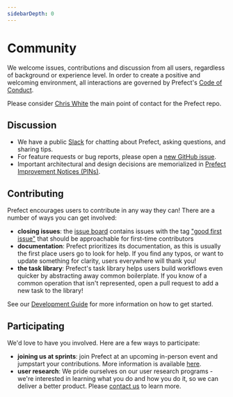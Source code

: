 ```yaml
---
sidebarDepth: 0
---
```


# Community

We welcome issues, contributions and discussion from all users, regardless of background or experience level. In order to create a positive and welcoming environment, all interactions are governed by Prefect's [Code of Conduct](code_of_conduct.md).

Please consider [Chris White](https://github.com/cicdw) the main point of contact for the Prefect repo.

## Discussion

- We have a public [Slack](https://join.slack.com/t/prefect-community/shared_invite/enQtODQ3MTA2MjI4OTgyLTliYjEyYzljNTc2OThlMDE4YmViYzk3NDU4Y2EzMWZiODM0NmU3NjM0NjIyNWY0MGIxOGQzODMxNDMxYWYyOTE) for chatting about Prefect, asking questions, and sharing tips.
- For feature requests or bug reports, please open a [new GitHub issue](https://github.com/PrefectHQ/prefect/issues/new).
- Important architectural and design decisions are memorialized in [Prefect Improvement Notices (PINs)](/core/PINs/PIN-01-Introduce-PINs.html).

## Contributing

Prefect encourages users to contribute in any way they can! There are a number of ways you can get involved:

- **closing issues**: the [issue board](https://github.com/PrefectHQ/prefect/issues) contains issues with the tag ["good first issue"](https://github.com/PrefectHQ/prefect/issues?q=is%3Aissue+is%3Aopen+label%3A%22good+first+issue%22) that should be approachable for first-time contributors
- **documentation**: Prefect prioritizes its documentation, as this is usually the first place users go to look for help. If you find any typos, or want to update something for clarity, users everywhere will thank you!
- **the task library**: Prefect's task library helps users build workflows even quicker by abstracting away common boilerplate. If you know of a common operation that isn't represented, open a pull request to add a new task to the library!

See our [Development Guide](/core/development/overview.html) for more information on how to get started.


## Participating 

We'd love to have you involved. Here are a few ways to participate:

- **joining us at sprints**: join Prefect at an upcoming in-person event and jumpstart your contributions. More information is available [here](/core/development/sprints.html).
- **user research**: We pride ourselves on our user research programs - we're interested in learning what you do and how you do it, so we can deliver a better product. Please [contact us](mailto:research@prefect.io) to learn more.